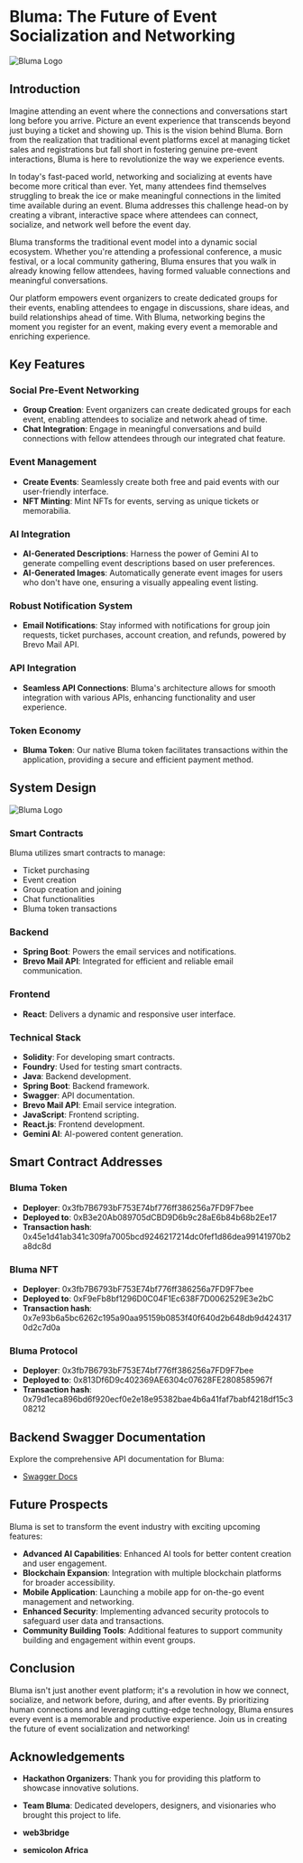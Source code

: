 
# Bluma: The Future of Event Socialization and Networking

<img src="src/image/WhatsApp%20Image%202024-06-26%20at%2012.42.36%20AM.jpeg" alt="Bluma Logo" />


## Introduction

Imagine attending an event where the connections and conversations start long before you arrive. Picture an event experience that transcends beyond just buying a ticket and showing up. This is the vision behind Bluma. Born from the realization that traditional event platforms excel at managing ticket sales and registrations but fall short in fostering genuine pre-event interactions, Bluma is here to revolutionize the way we experience events.

In today's fast-paced world, networking and socializing at events have become more critical than ever. Yet, many attendees find themselves struggling to break the ice or make meaningful connections in the limited time available during an event. Bluma addresses this challenge head-on by creating a vibrant, interactive space where attendees can connect, socialize, and network well before the event day.

Bluma transforms the traditional event model into a dynamic social ecosystem. Whether you're attending a professional conference, a music festival, or a local community gathering, Bluma ensures that you walk in already knowing fellow attendees, having formed valuable connections and meaningful conversations.

Our platform empowers event organizers to create dedicated groups for their events, enabling attendees to engage in discussions, share ideas, and build relationships ahead of time. With Bluma, networking begins the moment you register for an event, making every event a memorable and enriching experience.



## Key Features

### Social Pre-Event Networking
- **Group Creation**: Event organizers can create dedicated groups for each event, enabling attendees to socialize and network ahead of time.
- **Chat Integration**: Engage in meaningful conversations and build connections with fellow attendees through our integrated chat feature.

### Event Management
- **Create Events**: Seamlessly create both free and paid events with our user-friendly interface.
- **NFT Minting**: Mint NFTs for events, serving as unique tickets or memorabilia.

### AI Integration
- **AI-Generated Descriptions**: Harness the power of Gemini AI to generate compelling event descriptions based on user preferences.
- **AI-Generated Images**: Automatically generate event images for users who don't have one, ensuring a visually appealing event listing.

### Robust Notification System
- **Email Notifications**: Stay informed with notifications for group join requests, ticket purchases, account creation, and refunds, powered by Brevo Mail API.

### API Integration
- **Seamless API Connections**: Bluma's architecture allows for smooth integration with various APIs, enhancing functionality and user experience.

### Token Economy
- **Bluma Token**: Our native Bluma token facilitates transactions within the application, providing a secure and efficient payment method.

## System Design

<img src="src/image/Screenshot from 2024-06-27 21-03-26.png" alt="Bluma Logo" />


### Smart Contracts
Bluma utilizes smart contracts to manage:
- Ticket purchasing
- Event creation
- Group creation and joining
- Chat functionalities
- Bluma token transactions

### Backend
- **Spring Boot**: Powers the email services and notifications.
- **Brevo Mail API**: Integrated for efficient and reliable email communication.

### Frontend
- **React**: Delivers a dynamic and responsive user interface.

### Technical Stack
- **Solidity**: For developing smart contracts.
- **Foundry**: Used for testing smart contracts.
- **Java**: Backend development.
- **Spring Boot**: Backend framework.
- **Swagger**: API documentation.
- **Brevo Mail API**: Email service integration.
- **JavaScript**: Frontend scripting.
- **React.js**: Frontend development.
- **Gemini AI**: AI-powered content generation.

## Smart Contract Addresses

### Bluma Token
- **Deployer**: 0x3fb7B6793bF753E74bf776ff386256a7FD9F7bee
- **Deployed to**: 0xB3e20Ab089705dCBD9D6b9c28aE6b84b68b2Ee17
- **Transaction hash**: 0x45e1d41ab341c309fa7005bcd9246217214dc0fef1d86dea99141970b2a8dc8d

### Bluma NFT
- **Deployer**: 0x3fb7B6793bF753E74bf776ff386256a7FD9F7bee
- **Deployed to**: 0xF9eFb8bf1296D0C04F1Ec638F7D0062529E3e2bC
- **Transaction hash**: 0x7e93b6a5bc6262c195a90aa95159b0853f40f640d2b648db9d4243170d2c7d0a

### Bluma Protocol
- **Deployer**: 0x3fb7B6793bF753E74bf776ff386256a7FD9F7bee
- **Deployed to**: 0x813Df6D9c402369AE6304c07628FE2808585967f
- **Transaction hash**: 0x79d1eca896bd6f920ecf0e2e18e95382bae4b6a41faf7babf4218df15c308212

## Backend Swagger Documentation
Explore the comprehensive API documentation for Bluma:
- [Swagger Docs](https://bluma-protocol-backend.onrender.com/swagger-ui/index.html#/)

## Future Prospects

Bluma is set to transform the event industry with exciting upcoming features:
- **Advanced AI Capabilities**: Enhanced AI tools for better content creation and user engagement.
- **Blockchain Expansion**: Integration with multiple blockchain platforms for broader accessibility.
- **Mobile Application**: Launching a mobile app for on-the-go event management and networking.
- **Enhanced Security**: Implementing advanced security protocols to safeguard user data and transactions.
- **Community Building Tools**: Additional features to support community building and engagement within event groups.

## Conclusion

Bluma isn't just another event platform; it's a revolution in how we connect, socialize, and network before, during, and after events. By prioritizing human connections and leveraging cutting-edge technology, Bluma ensures every event is a memorable and productive experience. Join us in creating the future of event socialization and networking!

## Acknowledgements

- **Hackathon Organizers**: Thank you for providing this platform to showcase innovative solutions.
- **Team Bluma**: Dedicated developers, designers, and visionaries who brought this project to life.
- **web3bridge**

- **semicolon Africa** 

